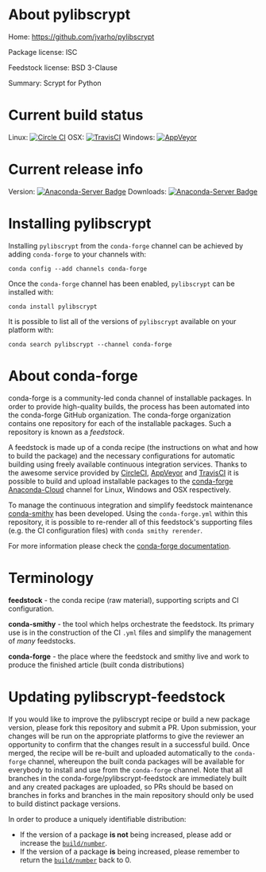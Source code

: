 About pylibscrypt
=================

Home: https://github.com/jvarho/pylibscrypt

Package license: ISC

Feedstock license: BSD 3-Clause

Summary: Scrypt for Python



Current build status
====================

Linux: [![Circle CI](https://circleci.com/gh/conda-forge/pylibscrypt-feedstock.svg?style=shield)](https://circleci.com/gh/conda-forge/pylibscrypt-feedstock)
OSX: [![TravisCI](https://travis-ci.org/conda-forge/pylibscrypt-feedstock.svg?branch=master)](https://travis-ci.org/conda-forge/pylibscrypt-feedstock)
Windows: [![AppVeyor](https://ci.appveyor.com/api/projects/status/github/conda-forge/pylibscrypt-feedstock?svg=True)](https://ci.appveyor.com/project/conda-forge/pylibscrypt-feedstock/branch/master)

Current release info
====================
Version: [![Anaconda-Server Badge](https://anaconda.org/conda-forge/pylibscrypt/badges/version.svg)](https://anaconda.org/conda-forge/pylibscrypt)
Downloads: [![Anaconda-Server Badge](https://anaconda.org/conda-forge/pylibscrypt/badges/downloads.svg)](https://anaconda.org/conda-forge/pylibscrypt)

Installing pylibscrypt
======================

Installing `pylibscrypt` from the `conda-forge` channel can be achieved by adding `conda-forge` to your channels with:

```
conda config --add channels conda-forge
```

Once the `conda-forge` channel has been enabled, `pylibscrypt` can be installed with:

```
conda install pylibscrypt
```

It is possible to list all of the versions of `pylibscrypt` available on your platform with:

```
conda search pylibscrypt --channel conda-forge
```


About conda-forge
=================

conda-forge is a community-led conda channel of installable packages.
In order to provide high-quality builds, the process has been automated into the
conda-forge GitHub organization. The conda-forge organization contains one repository
for each of the installable packages. Such a repository is known as a *feedstock*.

A feedstock is made up of a conda recipe (the instructions on what and how to build
the package) and the necessary configurations for automatic building using freely
available continuous integration services. Thanks to the awesome service provided by
[CircleCI](https://circleci.com/), [AppVeyor](http://www.appveyor.com/)
and [TravisCI](https://travis-ci.org/) it is possible to build and upload installable
packages to the [conda-forge](https://anaconda.org/conda-forge)
[Anaconda-Cloud](http://docs.anaconda.org/) channel for Linux, Windows and OSX respectively.

To manage the continuous integration and simplify feedstock maintenance
[conda-smithy](http://github.com/conda-forge/conda-smithy) has been developed.
Using the ``conda-forge.yml`` within this repository, it is possible to re-render all of
this feedstock's supporting files (e.g. the CI configuration files) with ``conda smithy rerender``.

For more information please check the [conda-forge documentation](https://conda-forge.org/docs/).

Terminology
===========

**feedstock** - the conda recipe (raw material), supporting scripts and CI configuration.

**conda-smithy** - the tool which helps orchestrate the feedstock.
                   Its primary use is in the construction of the CI ``.yml`` files
                   and simplify the management of *many* feedstocks.

**conda-forge** - the place where the feedstock and smithy live and work to
                  produce the finished article (built conda distributions)


Updating pylibscrypt-feedstock
==============================

If you would like to improve the pylibscrypt recipe or build a new
package version, please fork this repository and submit a PR. Upon submission,
your changes will be run on the appropriate platforms to give the reviewer an
opportunity to confirm that the changes result in a successful build. Once
merged, the recipe will be re-built and uploaded automatically to the
`conda-forge` channel, whereupon the built conda packages will be available for
everybody to install and use from the `conda-forge` channel.
Note that all branches in the conda-forge/pylibscrypt-feedstock are
immediately built and any created packages are uploaded, so PRs should be based
on branches in forks and branches in the main repository should only be used to
build distinct package versions.

In order to produce a uniquely identifiable distribution:
 * If the version of a package **is not** being increased, please add or increase
   the [``build/number``](http://conda.pydata.org/docs/building/meta-yaml.html#build-number-and-string).
 * If the version of a package **is** being increased, please remember to return
   the [``build/number``](http://conda.pydata.org/docs/building/meta-yaml.html#build-number-and-string)
   back to 0.